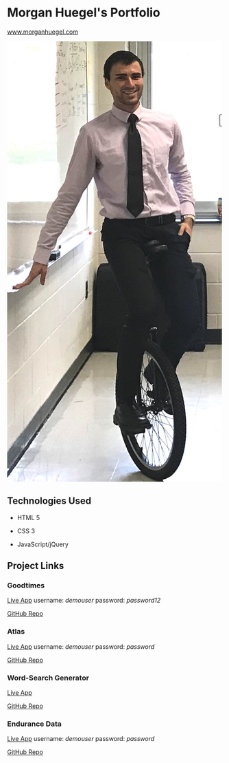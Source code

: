 # Morgan Huegel's Portfolio

www.morganhuegel.com

![Picture of Morgan](https://github.com/MorganHuegel/morgan-huegel-portfolio/blob/master/images/unicycle%20edited.jpeg?raw=true)

## Technologies Used

* HTML 5

* CSS 3

* JavaScript/jQuery


## Project Links

### Goodtimes

[Live App](https://goodtimes-client.herokuapp.com/)
username: *demouser*  password: *password12*

[GitHub Repo](https://github.com/thinkful-ei22/its_a_date_client)


### Atlas

[Live App](https://countries-client.herokuapp.com/)
username: *demouser*  password: *password*

[GitHub Repo](https://github.com/thinkful-ei22/morgan-cecille-spaced-rep-client)


### Word-Search Generator

[Live App](https://word-search-generator.netlify.com/)

[GitHub Repo](https://github.com/MorganHuegel/word-search-generator-client)


### Endurance Data

[Live App](https://endurancedata.netlify.com/)
username: *demouser*  password: *password*

[GitHub Repo](https://github.com/MorganHuegel/endurance-data-clientside)

